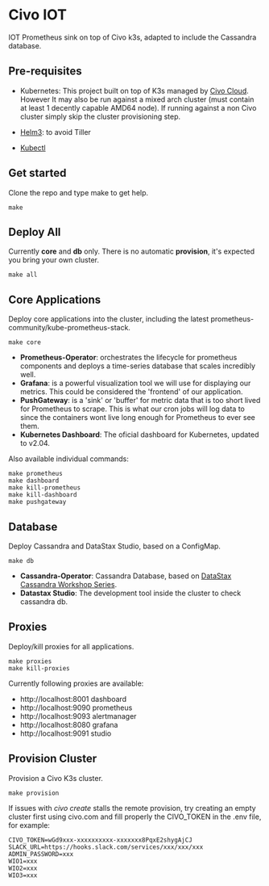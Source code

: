 # Civo IOT

IOT Prometheus sink on top of Civo k3s, adapted to include the Cassandra database.

## Pre-requisites

* Kubernetes: This project built on top of K3s managed by [Civo Cloud](https://www.civo.com "Civo"). However It may also be run against a mixed arch cluster (must contain at least 1 decently capable AMD64 node). If running against a non Civo cluster simply skip the cluster provisioning step.

* [Helm3](https://helm.sh/docs/intro/install/ "Helm Installation"): to avoid Tiller
* [Kubectl](https://kubernetes.io/docs/tasks/tools/install-kubectl/ "Kubectl Installation")

## Get started

Clone the repo and type make to get help.

    make

## Deploy All

Currently **core** and **db** only. There is no automatic **provision**, it's expected you bring your own cluster.

    make all

## Core Applications

Deploy core applications into the cluster, including the latest prometheus-community/kube-prometheus-stack. 

    make core

* **Prometheus-Operator**: orchestrates the lifecycle for prometheus components and deploys a time-series database that scales incredibly well.
* **Grafana**: is a powerful visualization tool we will use for displaying our metrics. This could be considered the 'frontend' of our application.
* **PushGateway**: is a 'sink' or 'buffer' for metric data that is too short lived for Prometheus to scrape. This is what our cron jobs will log data to since the containers wont live long enough for Prometheus to ever see them.
* **Kubernetes Dashboard**: The oficial dashboard for Kubernetes, updated to v2.04.

Also available individual commands:

    make prometheus
    make dashboard
    make kill-prometheus
    make kill-dashboard
    make pushgateway

## Database

Deploy Cassandra and DataStax Studio, based on a ConfigMap.

    make db

* **Cassandra-Operator**: Cassandra Database, based on [DataStax Cassandra Workshop Series](https://github.com/bampli/t1-astra/blob/master/DataStax_README.md).
* **Datastax Studio**: The development tool inside the cluster to check cassandra db.

## Proxies

Deploy/kill proxies for all applications.

    make proxies
    make kill-proxies

Currently following proxies are available:

- http://localhost:8001 dashboard
- http://localhost:9090 prometheus
- http://localhost:9093 alertmanager
- http://localhost:8080 grafana
- http://localhost:9091 studio

## Provision Cluster

Provision a Civo K3s cluster.

    make provision

If issues with *civo create* stalls the remote provision, try creating an empty cluster first using civo.com and fill properly the CIVO_TOKEN in the .env file, for example:

    CIVO_TOKEN=wGd9xxx-xxxxxxxxxx-xxxxxxx8PqxE2shygAjCJ
    SLACK_URL=https://hooks.slack.com/services/xxx/xxx/xxx
    ADMIN_PASSWORD=xxx
    WIO1=xxx
    WIO2=xxx
    WIO3=xxx
